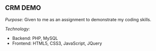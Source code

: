 ## CRM DEMO ##

*Purpose:* Given to me as an assignment to demonstrate my coding skills.  

*Technology:*

* Backend: PHP, MySQL
* Frontend: HTML5, CSS3, JavaScript, JQuery

